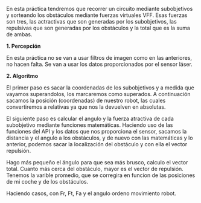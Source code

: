 En esta práctica tendremos que recorrer un circuito mediante subobjetivos y sorteando los obstáculos mediante fuerzas virtuales VFF. Esas fuerzas son tres, las actractivas que son generadas por los subobjetivos, las repulsivas que son generadas por los obstáculos y la total que es la suma de ambas.

**1. Percepción**

En esta práctica no se van a usar filtros de imagen como en las anteriores, no hacen falta. Se van a usar los datos proporcionados por el sensor láser.

**2. Algoritmo**

El primer paso es sacar la coordenadas de los subobjetivos y a medida que vayamos superandolos, los marcaremos como superados.
A continuación sacamos la posición (coordenadas) de nuestro robot, las cuales convertiremos a relativas ya que nos la devuelven en absolutas.

El siguiente paso es calcular el angulo y la fuerza atractiva de cada subobjetivo mediante funciones matemáticas.
Haciendo uso de las funciones del API y los datos que nos proporciona el sensor, sacamos la distancia y el angulo a los obstáculos, y de nuevo con las matemáticas y lo anterior, podemos sacar la localización del obstáculo y con ella el vector repulsión.

Hago más pequeño el ángulo para que sea más brusco, calculo el vector total. Cuanto más cerca del obstáculo, mayor es el vector de repulsión. Tenemos la varible promedio, que se corregira en funcion de las posiciones de mi coche y de los obstáculos.

Haciendo casos, con Fr, Ft, Fa y el angulo ordeno movimiento robot.

